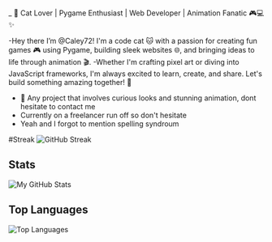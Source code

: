 _ 🐾 Cat Lover | Pygame Enthusiast | Web Developer | Animation Fanatic 🎮💻✨

-Hey there I’m @Caley72! I'm a code cat 🐱 with a passion for creating fun games 🎮 using Pygame, building sleek websites 🌐, and bringing ideas to life through animation 🎬.
-Whether I'm crafting pixel art or diving into JavaScript frameworks, I'm always excited to learn, create, and share. Let's build something amazing together! 🚀
- 💞️ Any project that involves curious looks and stunning animation, dont hesitate to contact me
- Currently on a freelancer run off so don't hesitate
- Yeah and I forgot to mention spelling syndroum

#Streak
![GitHub Streak](https://github-readme-streak-stats.herokuapp.com/?user=Caley72)

## Stats
![My GitHub Stats](https://github-readme-stats.vercel.app/api?username=Caley72&show_icons=true&hide_title=true)

## Top Languages
![Top Languages](https://github-readme-stats.vercel.app/api/top-langs/?username=Caley72)
